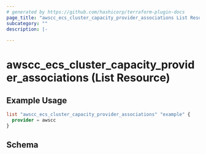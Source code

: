 ```yaml
---
# generated by https://github.com/hashicorp/terraform-plugin-docs
page_title: "awscc_ecs_cluster_capacity_provider_associations List Resource - terraform-provider-awscc"
subcategory: ""
description: |-
  
---
```


# awscc_ecs_cluster_capacity_provider_associations (List Resource)



## Example Usage

```terraform
list "awscc_ecs_cluster_capacity_provider_associations" "example" {
  provider = awscc
}
```

<!-- schema generated by tfplugindocs -->
## Schema
